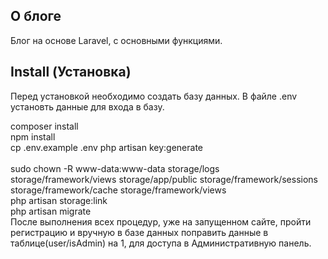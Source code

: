 ## О блоге
Блог на основе Laravel, с основными функциями. 
## Install (Установка)
Перед установкой необходимо создать базу данных.
В файле .env установть данные для входа в базу.<br />

composer install<br />
npm install<br />
cp .env.example .env
php artisan key:generate<br /><br />
sudo chown -R www-data:www-data storage/logs storage/framework/views storage/app/public storage/framework/sessions storage/framework/cache storage/framework/views<br />
php artisan storage:link<br />
php artisan migrate<br />
После выполнения всех процедур, уже на запущенном сайте, пройти регистрацию
и вручную в базе данных поправить данные в таблице(user/isAdmin) на 1, для
доступа в Административную панель.
